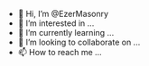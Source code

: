 - 👋 Hi, I’m @EzerMasonry
- 👀 I’m interested in ...
- 🌱 I’m currently learning ...
- 💞️ I’m looking to collaborate on ...
- 📫 How to reach me ...

<!---
EzerMasonry/EzerMasonry is a ✨ special ✨ repository because its `README.md` (this file) appears on your GitHub profile.
You can click the Preview link to take a look at your changes.
--->

